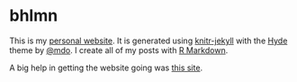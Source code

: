 # bhlmn

This is my [personal website](https://bhlmn.github.io/). It is generated using <a href = "https://github.com/yihui/knitr-jekyll">knitr-jekyll</a> with the [Hyde](http://hyde.getpoole.com) theme by [@mdo](https://twitter.com/mdo). I create all of my posts with [R Markdown](http://rmarkdown.rstudio.com/).

A big help in getting the website going was [this site](https:homerhanumat.github.io/knitr-hyde).
